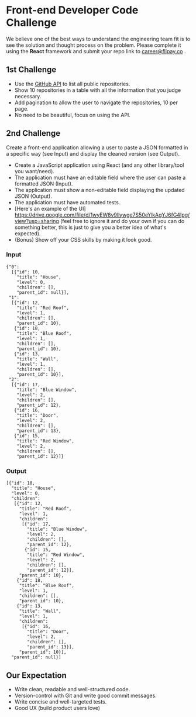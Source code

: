 

# Front-end Developer Code Challenge

We believe one of the best ways to understand the engineering team fit is to see the solution and thought process on the problem. Please complete it using the **React** framework and submit your repo link to career@flipay.co . 

## 1st Challenge

- Use the [GitHub API](https://developer.github.com/v3/repos/#list-all-public-repositories) to list all public repositories.
- Show 10 repositories in a table with all the information that you judge necessary.
- Add pagination to allow the user to navigate the repositories, 10 per page.
- No need to be beautiful, focus on using the API.

## 2nd Challenge

Create a front-end application allowing a user to paste a JSON formatted in a specific way (see Input) and display the cleaned version (see Output).

- Create a JavaScript application using React (and any other library/tool you want/need).
- The application must have an editable field where the user can paste a formatted JSON (Input).
- The application must show a non-editable field displaying the updated JSON (Output).
- The application must have automated tests.
- [Here's an example of the UI]
https://drive.google.com/file/d/1wyEW8v9llywge7S50eYlkAgYJ6fG4Ipg/view?usp=sharing
(feel free to ignore it and do your own if you can do something better, this is just to give you a better idea of what's expected).
- (Bonus) Show off your CSS skills by making it look good.

### Input

```
{"0": 
  [{"id": 10,
    "title": "House",
    "level": 0,
    "children": [],
    "parent_id": null}],
 "1": 
  [{"id": 12,
    "title": "Red Roof",
    "level": 1,
    "children": [],
    "parent_id": 10},
   {"id": 18,
    "title": "Blue Roof",
    "level": 1,
    "children": [],
    "parent_id": 10},
   {"id": 13,
    "title": "Wall",
    "level": 1,
    "children": [],
    "parent_id": 10}],
 "2": 
  [{"id": 17,
    "title": "Blue Window",
    "level": 2,
    "children": [],
    "parent_id": 12},
   {"id": 16,
    "title": "Door",
    "level": 2,
    "children": [],
    "parent_id": 13},
   {"id": 15,
    "title": "Red Window",
    "level": 2,
    "children": [],
    "parent_id": 12}]}
```

### Output

```
[{"id": 10,
  "title": "House",
  "level": 0,
  "children": 
   [{"id": 12,
     "title": "Red Roof",
     "level": 1,
     "children": 
      [{"id": 17,
        "title": "Blue Window",
        "level": 2,
        "children": [],
        "parent_id": 12},
       {"id": 15,
        "title": "Red Window",
        "level": 2,
        "children": [],
        "parent_id": 12}],
     "parent_id": 10},
    {"id": 18,
     "title": "Blue Roof",
     "level": 1,
     "children": [],
     "parent_id": 10},
    {"id": 13,
     "title": "Wall",
     "level": 1,
     "children": 
      [{"id": 16,
        "title": "Door",
        "level": 2,
        "children": [],
        "parent_id": 13}],
     "parent_id": 10}],
  "parent_id": null}]
```


## Our Expectation

- Write clean, readable and well-structured code.
- Version-control with Git and write good commit messages.
- Write concise and well-targeted tests.
- Good UX (build product users love)

